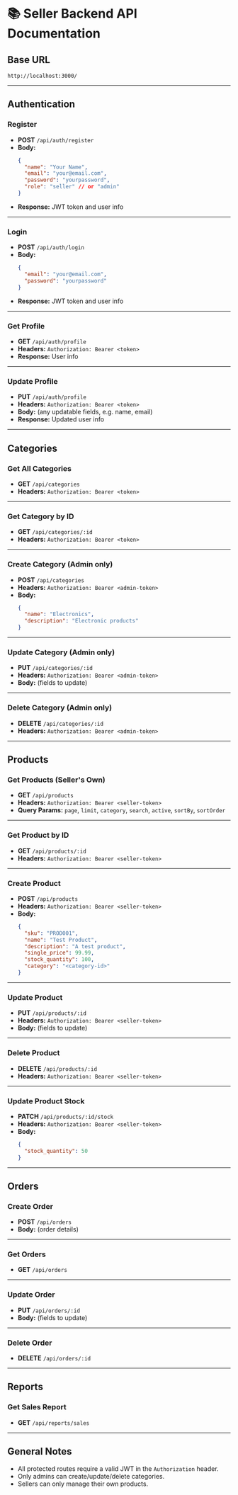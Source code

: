 # 📚 Seller Backend API Documentation

## **Base URL**
```
http://localhost:3000/
```

---

## **Authentication**

### **Register**
- **POST** `/api/auth/register`
- **Body:**
  ```json
  {
    "name": "Your Name",
    "email": "your@email.com",
    "password": "yourpassword",
    "role": "seller" // or "admin"
  }
  ```
- **Response:** JWT token and user info

---

### **Login**
- **POST** `/api/auth/login`
- **Body:**
  ```json
  {
    "email": "your@email.com",
    "password": "yourpassword"
  }
  ```
- **Response:** JWT token and user info

---

### **Get Profile**
- **GET** `/api/auth/profile`
- **Headers:** `Authorization: Bearer <token>`
- **Response:** User info

---

### **Update Profile**
- **PUT** `/api/auth/profile`
- **Headers:** `Authorization: Bearer <token>`
- **Body:** (any updatable fields, e.g. name, email)
- **Response:** Updated user info

---

## **Categories**

### **Get All Categories**
- **GET** `/api/categories`
- **Headers:** `Authorization: Bearer <token>`

---

### **Get Category by ID**
- **GET** `/api/categories/:id`
- **Headers:** `Authorization: Bearer <token>`

---

### **Create Category** (Admin only)
- **POST** `/api/categories`
- **Headers:** `Authorization: Bearer <admin-token>`
- **Body:**
  ```json
  {
    "name": "Electronics",
    "description": "Electronic products"
  }
  ```

---

### **Update Category** (Admin only)
- **PUT** `/api/categories/:id`
- **Headers:** `Authorization: Bearer <admin-token>`
- **Body:** (fields to update)

---

### **Delete Category** (Admin only)
- **DELETE** `/api/categories/:id`
- **Headers:** `Authorization: Bearer <admin-token>`

---

## **Products**

### **Get Products (Seller's Own)**
- **GET** `/api/products`
- **Headers:** `Authorization: Bearer <seller-token>`
- **Query Params:** `page`, `limit`, `category`, `search`, `active`, `sortBy`, `sortOrder`

---

### **Get Product by ID**
- **GET** `/api/products/:id`
- **Headers:** `Authorization: Bearer <seller-token>`

---

### **Create Product**
- **POST** `/api/products`
- **Headers:** `Authorization: Bearer <seller-token>`
- **Body:**
  ```json
  {
    "sku": "PROD001",
    "name": "Test Product",
    "description": "A test product",
    "single_price": 99.99,
    "stock_quantity": 100,
    "category": "<category-id>"
  }
  ```

---

### **Update Product**
- **PUT** `/api/products/:id`
- **Headers:** `Authorization: Bearer <seller-token>`
- **Body:** (fields to update)

---

### **Delete Product**
- **DELETE** `/api/products/:id`
- **Headers:** `Authorization: Bearer <seller-token>`

---

### **Update Product Stock**
- **PATCH** `/api/products/:id/stock`
- **Headers:** `Authorization: Bearer <seller-token>`
- **Body:**
  ```json
  {
    "stock_quantity": 50
  }
  ```

---

## **Orders**

### **Create Order**
- **POST** `/api/orders`
- **Body:** (order details)

---

### **Get Orders**
- **GET** `/api/orders`

---

### **Update Order**
- **PUT** `/api/orders/:id`
- **Body:** (fields to update)

---

### **Delete Order**
- **DELETE** `/api/orders/:id`

---

## **Reports**

### **Get Sales Report**
- **GET** `/api/reports/sales`

---

## **General Notes**
- All protected routes require a valid JWT in the `Authorization` header.
- Only admins can create/update/delete categories.
- Sellers can only manage their own products. 